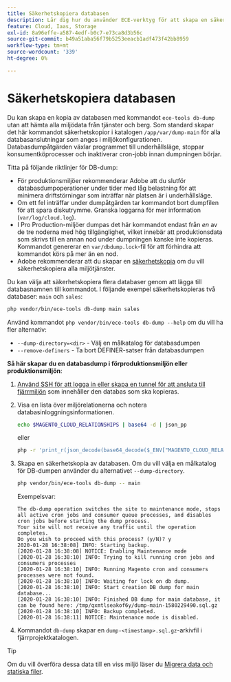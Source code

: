 ```yaml
---
title: Säkerhetskopiera databasen
description: Lär dig hur du använder ECE-verktyg för att skapa en säkerhetskopia av databasen för ett Adobe Commerce om molninfrastrukturprojekt.
feature: Cloud, Iaas, Storage
exl-id: 8a96effe-a587-4edf-b0c7-e73ca8d3b56c
source-git-commit: b49a51aba56f79b5253eeacb1adf473f42bb8959
workflow-type: tm+mt
source-wordcount: '339'
ht-degree: 0%

---
```


# Säkerhetskopiera databasen

Du kan skapa en kopia av databasen med kommandot `ece-tools db-dump` utan att hämta alla miljödata från tjänster och berg. Som standard skapar det här kommandot säkerhetskopior i katalogen `/app/var/dump-main` för alla databasanslutningar som anges i miljökonfigurationen. Databasdumpåtgärden växlar programmet till underhållsläge, stoppar konsumentköprocesser och inaktiverar cron-jobb innan dumpningen börjar.

Titta på följande riktlinjer för DB-dump:

- För produktionsmiljöer rekommenderar Adobe att du slutför databasdumpoperationer under tider med låg belastning för att minimera driftstörningar som inträffar när platsen är i underhållsläge.
- Om ett fel inträffar under dumpåtgärden tar kommandot bort dumpfilen för att spara diskutrymme. Granska loggarna för mer information (`var/log/cloud.log`).
- I Pro Production-miljöer dumpas det här kommandot endast från _en_ av de tre noderna med hög tillgänglighet, vilket innebär att produktionsdata som skrivs till en annan nod under dumpningen kanske inte kopieras. Kommandot genererar en `var/dbdump.lock`-fil för att förhindra att kommandot körs på mer än en nod.
- Adobe rekommenderar att du skapar en [säkerhetskopia](snapshots.md) om du vill säkerhetskopiera alla miljötjänster.

Du kan välja att säkerhetskopiera flera databaser genom att lägga till databasnamnen till kommandot. I följande exempel säkerhetskopieras två databaser: `main` och `sales`:

```bash
php vendor/bin/ece-tools db-dump main sales
```

Använd kommandot `php vendor/bin/ece-tools db-dump --help` om du vill ha fler alternativ:

- `--dump-directory=<dir>` - Välj en målkatalog för databasdumpen
- `--remove-definers` - Ta bort DEFINER-satser från databasdumpen

**Så här skapar du en databasdump i förproduktionsmiljön eller produktionsmiljön**:

1. [Använd SSH för att logga in eller skapa en tunnel för att ansluta till fjärrmiljön](../development/secure-connections.md) som innehåller den databas som ska kopieras.

1. Visa en lista över miljörelationerna och notera databasinloggningsinformationen.

   ```bash
   echo $MAGENTO_CLOUD_RELATIONSHIPS | base64 -d | json_pp
   ```

   eller

   ```bash
   php -r 'print_r(json_decode(base64_decode($_ENV["MAGENTO_CLOUD_RELATIONSHIPS"]))->database);'
   ```

1. Skapa en säkerhetskopia av databasen. Om du vill välja en målkatalog för DB-dumpen använder du alternativet `--dump-directory`.

   ```bash
   php vendor/bin/ece-tools db-dump -- main
   ```

   Exempelsvar:

   ```
   The db-dump operation switches the site to maintenance mode, stops all active cron jobs and consumer queue processes, and disables cron jobs before starting the dump process.
   Your site will not receive any traffic until the operation completes.
   Do you wish to proceed with this process? (y/N)? y
   2020-01-28 16:38:08] INFO: Starting backup.
   [2020-01-28 16:38:08] NOTICE: Enabling Maintenance mode
   [2020-01-28 16:38:10] INFO: Trying to kill running cron jobs and consumers processes
   [2020-01-28 16:38:10] INFO: Running Magento cron and consumers processes were not found.
   [2020-01-28 16:38:10] INFO: Waiting for lock on db dump.
   [2020-01-28 16:38:10] INFO: Start creation DB dump for main database...
   [2020-01-28 16:38:10] INFO: Finished DB dump for main database, it can be found here: /tmp/qxmtlseakof6y/dump-main-1580229490.sql.gz
   [2020-01-28 16:38:10] INFO: Backup completed.
   [2020-01-28 16:38:11] NOTICE: Maintenance mode is disabled.
   ```

1. Kommandot `db-dump` skapar en `dump-<timestamp>.sql.gz`-arkivfil i fjärrprojektkatalogen.

>[!TIP]
>
>Om du vill överföra dessa data till en viss miljö läser du [Migrera data och statiska filer](../deploy/staging-production.md#migrate-static-files).
